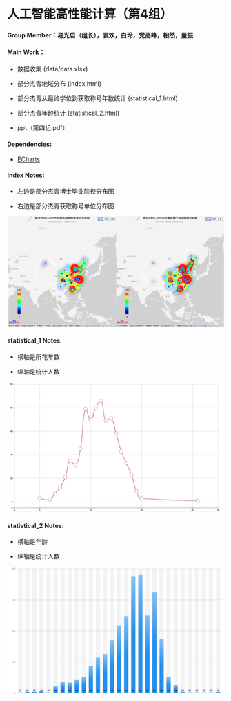 # 人工智能高性能计算（第4组）

#### Group Member：易光启（组长），袁欢，白玲，党高峰，相然，董振

#### Main Work：

* 数据收集 (data/data.xlsx)

* 部分杰青地域分布 (index.html)

* 部分杰青从最终学位到获取称号年数统计 (statistical_1.html)

* 部分杰青年龄统计 (statistical_2.html)

* ppt（第四组.pdf）

#### Dependencies:

* [ECharts](http://echarts.baidu.com) 

#### Index Notes:

* 左边是部分杰青博士毕业院校分布图

* 右边是部分杰青获取称号单位分布图

<img src="misc/distribution.jpg" width="800">

#### statistical_1 Notes:

* 横轴是所花年数

* 纵轴是统计人数

<img src="misc/line.jpg" width="800">

#### statistical_2 Notes:

* 横轴是年龄

* 纵轴是统计人数

<img src="misc/bar.jpg" width="800">
